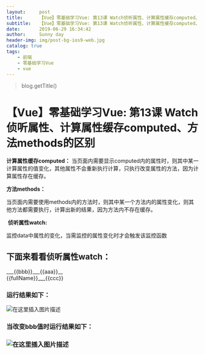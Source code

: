 ```yaml
---
layout:     post
title:      【Vue】零基础学习Vue: 第13课 Watch侦听属性、计算属性缓存computed、方法methods的区别
subtitle:   【Vue】零基础学习Vue: 第13课 Watch侦听属性、计算属性缓存computed、方法methods的区别
date:       2019-06-29 16:34:42
author:     Sunny day
header-img: img/post-bg-ios9-web.jpg
catalog: true
tags:
    - 前端
    - 零基础学习Vue
    - vue
---
```

>blog.getTitle() 

# 【Vue】零基础学习Vue: 第13课 Watch侦听属性、计算属性缓存computed、方法methods的区别


**计算属性缓存computed：**
当页面内需要显示computed内的属性时，则其中某一计算属性的值变化，其他属性不会重新执行计算，只执行改变属性的方法，因为计算属性存在缓存。

**方法methods：**

当页面内需要使用methods内的方法时，则其中某一个方法内的属性变化，则其他方法都需要执行，计算出新的结果，因为方法内不存在缓存。

 **侦听属性watch:**

监控data中属性的变化，当需监控的属性变化时才会触发该监控函数

## 下面来看看侦听属性watch：

<!DOCTYPE html> <html lang="en"> <head> <meta charset="UTF-8"> <title>Document</title> <script src="https://cdn.jsdelivr.net/npm/vue@2.6.10/dist/vue.js"></script> </head> <body> <div id="app"> <div>___{{bbb}}___{{aaa}}__</div> <div>{{fullName}}___{{ccc}}</div> </div> <script> let vm = new Vue({ el:"/#app", data: { firstName:"小", lastName:"明", fullName:"", bbb:"1", aaa:"2", ccc:"" }, watch:{ bbb(){ console.log(11111) this.fullName = this.firstName + this.lastName; }, aaa(){ console.log(22222) this.ccc = this.bbb + this.aaa; } } }) </script> </body> </html>

### **运行结果如下：**
![在这里插入图片描述](https://img-blog.csdnimg.cn/20190416094044514.png?x-oss-process=image/watermark,type_ZmFuZ3poZW5naGVpdGk,shadow_10,text_aHR0cHM6Ly9ibG9nLmNzZG4ubmV0L3FxXzQxNjE0OTI4,size_16,color_FFFFFF,t_70)
 

### **当改变bbb值时运行结果如下：**

### ![在这里插入图片描述](https://img-blog.csdnimg.cn/20190416094115449.png?x-oss-process=image/watermark,type_ZmFuZ3poZW5naGVpdGk,shadow_10,text_aHR0cHM6Ly9ibG9nLmNzZG4ubmV0L3FxXzQxNjE0OTI4,size_16,color_FFFFFF,t_70)

 
 

 

 

 

